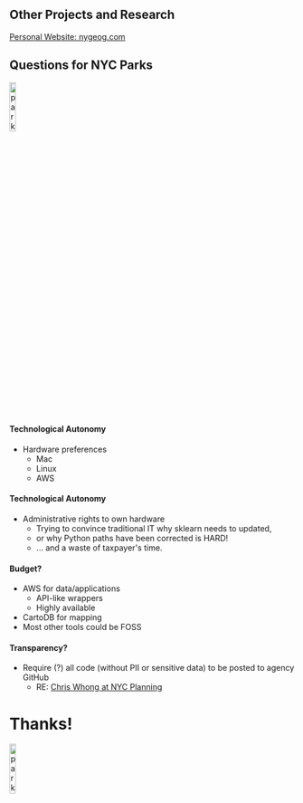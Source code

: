## Other Projects and Research
[Personal Website: nygeog.com](http://nygeog.github.io/)
<!-- ## Preferred Sklls -->
<!-- #### Analysis Skills
* data mining
* time-series analyses
* machine learning algorithms
* decision models
* prediction and 
* experimental research and statistical design. -->
<!-- #### Analytical Programming: Demonstrated expertise  
* statistical,
* analytical and 
* data visualization software,-->
<!-- #### Especially with
* ArcGIS, 
* SQL tools, 
* Python, 
* R and 
* d3.js. -->
<!-- #### Close with link to Resume, Website, etc. -->



## Questions for NYC Parks
<img data-src="img/parks_logo.png" alt="parks logo" width="15%">



#### Technological Autonomy
* Hardware preferences
	* Mac 
	* Linux
	* AWS 



#### Technological Autonomy
* Administrative rights to own hardware
	* Trying to convince traditional IT why sklearn needs to updated,
	* or why Python paths have been corrected is HARD!
	* ... and a waste of taxpayer's time. 



#### Budget? 
* AWS for data/applications
	* API-like wrappers
	* Highly available  
* CartoDB for mapping
* Most other tools could be FOSS	



#### Transparency?
* Require (?) all code (without PII or sensitive data) to be posted to agency GitHub
	* RE: [Chris Whong at NYC Planning](https://github.com/NYCPlanning)  



# Thanks!
<img data-src="img/parks_logo.png" alt="parks logo" width="15%">